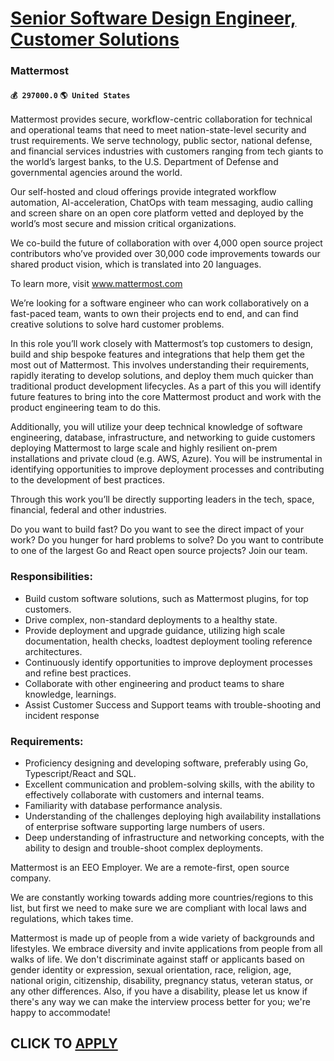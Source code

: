 # [Senior Software Design Engineer, Customer Solutions](https://www.remotewlb.com/apply/senior-software-design-engineer-customer-solutions-81438)  
### Mattermost  
#### `💰 297000.0` `🌎 United States`  

Mattermost provides secure, workflow-centric collaboration for technical and operational teams that need to meet nation-state-level security and trust requirements. We serve technology, public sector, national defense, and financial services industries with customers ranging from tech giants to the world’s largest banks, to the U.S. Department of Defense and governmental agencies around the world.

Our self-hosted and cloud offerings provide integrated workflow automation, AI-acceleration, ChatOps with team messaging, audio calling and screen share on an open core platform vetted and deployed by the world’s most secure and mission critical organizations.

We co-build the future of collaboration with over 4,000 open source project contributors who’ve provided over 30,000 code improvements towards our shared product vision, which is translated into 20 languages.

To learn more, visit www.mattermost.com

We’re looking for a software engineer who can work collaboratively on a fast-paced team, wants to own their projects end to end, and can find creative solutions to solve hard customer problems.

In this role you’ll work closely with Mattermost’s top customers to design, build and ship bespoke features and integrations that help them get the most out of Mattermost. This involves understanding their requirements, rapidly iterating to develop solutions, and deploy them much quicker than traditional product development lifecycles. As a part of this you will identify future features to bring into the core Mattermost product and work with the product engineering team to do this.

Additionally, you will utilize your deep technical knowledge of software engineering, database, infrastructure, and networking to guide customers deploying Mattermost to large scale and highly resilient on-prem installations and private cloud (e.g. AWS, Azure). You will be instrumental in identifying opportunities to improve deployment processes and contributing to the development of best practices.

Through this work you’ll be directly supporting leaders in the tech, space, financial, federal and other industries.

Do you want to build fast? Do you want to see the direct impact of your work? Do you hunger for hard problems to solve? Do you want to contribute to one of the largest Go and React open source projects? Join our team.

### Responsibilities:

  * Build custom software solutions, such as Mattermost plugins, for top customers.
  * Drive complex, non-standard deployments to a healthy state.
  * Provide deployment and upgrade guidance, utilizing high scale documentation, health checks, loadtest deployment tooling reference architectures.
  * Continuously identify opportunities to improve deployment processes and refine best practices.
  * Collaborate with other engineering and product teams to share knowledge, learnings.
  * Assist Customer Success and Support teams with trouble-shooting and incident response

### Requirements:

  * Proficiency designing and developing software, preferably using Go, Typescript/React and SQL.
  * Excellent communication and problem-solving skills, with the ability to effectively collaborate with customers and internal teams.
  * Familiarity with database performance analysis.
  * Understanding of the challenges deploying high availability installations of enterprise software supporting large numbers of users.
  * Deep understanding of infrastructure and networking concepts, with the ability to design and trouble-shoot complex deployments.

Mattermost is an EEO Employer. We are a remote-first, open source company.

We are constantly working towards adding more countries/regions to this list, but first we need to make sure we are compliant with local laws and regulations, which takes time.

Mattermost is made up of people from a wide variety of backgrounds and lifestyles. We embrace diversity and invite applications from people from all walks of life. We don't discriminate against staff or applicants based on gender identity or expression, sexual orientation, race, religion, age, national origin, citizenship, disability, pregnancy status, veteran status, or any other differences. Also, if you have a disability, please let us know if there's any way we can make the interview process better for you; we're happy to accommodate!

  
## CLICK TO [APPLY](https://www.remotewlb.com/apply/senior-software-design-engineer-customer-solutions-81438)

